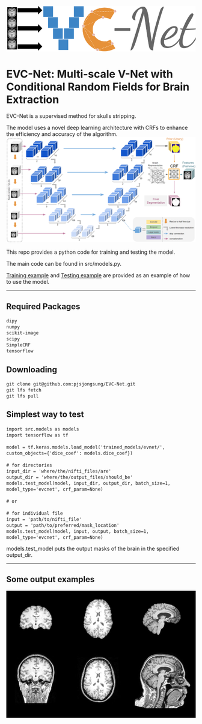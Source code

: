 <p align="center">
  <img src="test_images/logo.png" />
</p>

# EVC-Net: Multi-scale V-Net with Conditional Random Fields for Brain Extraction
EVC-Net is a supervised method for skulls stripping.

The model uses a novel deep learning architecture with CRFs to enhance the efficiency and accuracy of the algorithm.
<img src='test_images/model_flow.png' width=1000>

This repo provides a python code for training and testing the model.

The main code can be found in src/models.py.

[Training example](examples/training_example.ipynb) and [Testing example](examples/testing_example.ipynb) are provided as an example of how to use the model.
***
## Required Packages
```
dipy
numpy
scikit-image
scipy
SimpleCRF
tensorflow
```

## Downloading
```
git clone git@github.com:pjsjongsung/EVC-Net.git
git lfs fetch
git lfs pull
```

## Simplest way to test
```
import src.models as models
import tensorflow as tf

model = tf.keras.models.load_model('trained_models/evnet/', custom_objects={'dice_coef': models.dice_coef})

# for directories
input_dir = 'where/the/nifti_files/are'
output_dir = 'where/the/output_files/should_be'
models.test_model(model, input_dir, output_dir, batch_size=1, model_type='evcnet', crf_param=None)

# or

# for individual file
input = 'path/to/nifti_file'
output = 'path/to/preferred/mask_location'
models.test_model(model, input, output, batch_size=1, model_type='evcnet', crf_param=None)
```
models.test_model puts the output masks of the brain in the specified output_dir.

***
## Some output examples
<img src='test_images/readme_figure.png' width=1000>
